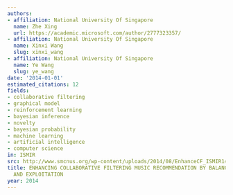 ```yaml
---
authors:
- affiliation: National University Of Singapore
  name: Zhe Xing
  url: https://academic.microsoft.com/author/2777323357/
- affiliation: National University Of Singapore
  name: Xinxi Wang
  slug: xinxi_wang
- affiliation: National University Of Singapore
  name: Ye Wang
  slug: ye_wang
date: '2014-01-01'
estimated_citations: 12
fields:
- collaborative filtering
- graphical model
- reinforcement learning
- bayesian inference
- novelty
- bayesian probability
- machine learning
- artificial intelligence
- computer science
in: ISMIR
src: http://www.smcnus.org/wp-content/uploads/2014/08/EnhanceCF_ISMIR14.pdf
title: ENHANCING COLLABORATIVE FILTERING MUSIC RECOMMENDATION BY BALANCING EXPLORATION
  AND EXPLOITATION
year: 2014
---
```

